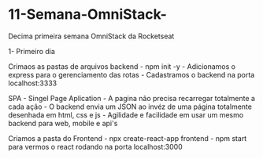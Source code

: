 # 11-Semana-OmniStack-
Decima primeira semana OmniStack da Rocketseat

1- Primeiro dia

Crimaos as pastas de arquivos backend 
    - npm init -y
    - Adicionamos o express para o gerenciamento das rotas
    - Cadastramos o backend na porta localhost:3333

SPA - Singel Page Aplication 
    - A pagina não precisa recarregar totalmente a cada ação 
    - O backend envia um JSON ao invéz de uma página totalmente desenhada em html, css e js 
    - Agilidade e facilidade em usar um mesmo backend para web, mobile e api's

Criamos a pasta do Frontend 
    - npx create-react-app frontend
    - npm start para vermos o react rodando na porta localhost:3000